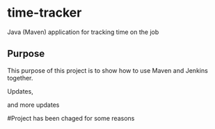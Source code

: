 # time-tracker
Java (Maven) application for tracking time on the job

## Purpose

This purpose of this project is to show how to use Maven and Jenkins together.

Updates, 

and more updates


#Project has been chaged for some reasons
